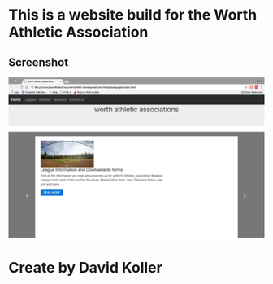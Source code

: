 This is a website build for the Worth Athletic Association
============================================================================================================


## Screenshot
[![IMAGE ALT TEXT HERE](https://github.com/kolldavi/Web-Development/blob/master/worthBaseball/img/ScreenShot.png?raw=true)](http://www.dkoller.com/Web-Development/worthBaseball/pages/index.html)



Create by David Koller
=======================
